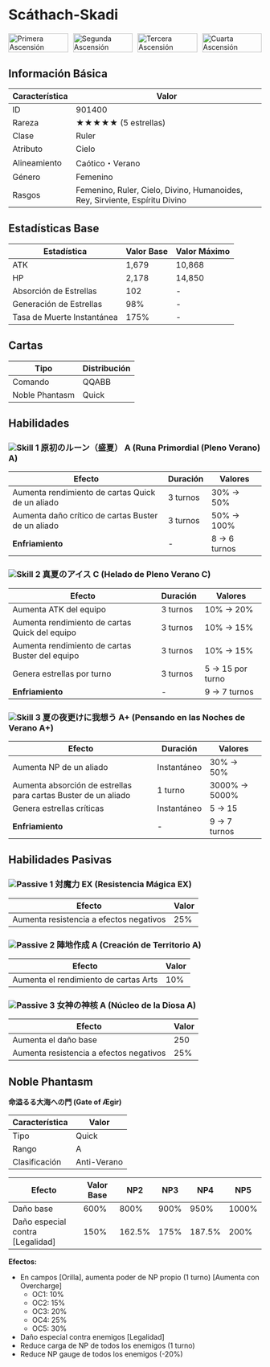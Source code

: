 # Scáthach-Skadi

<div style="display: grid; grid-template-columns: repeat(4, 1fr); gap: 10px; margin: 20px 0;">
    <img src="https://static.atlasacademy.io/JP/CharaGraph/901400/901400a@1.png" alt="Primera Ascensión" style="width: 100%; height: auto;">
    <img src="https://static.atlasacademy.io/JP/CharaGraph/901400/901400a@2.png" alt="Segunda Ascensión" style="width: 100%; height: auto;">
    <img src="https://static.atlasacademy.io/JP/CharaGraph/901400/901400b@1.png" alt="Tercera Ascensión" style="width: 100%; height: auto;">
    <img src="https://static.atlasacademy.io/JP/CharaGraph/901400/901400b@2.png" alt="Cuarta Ascensión" style="width: 100%; height: auto;">
</div>

## Información Básica

| Característica | Valor |
|---------------|-------|
| ID | 901400 |
| Rareza | ★★★★★ (5 estrellas) |
| Clase | Ruler |
| Atributo | Cielo |
| Alineamiento | Caótico・Verano |
| Género | Femenino |
| Rasgos | Femenino, Ruler, Cielo, Divino, Humanoides, Rey, Sirviente, Espíritu Divino |

## Estadísticas Base

| Estadística | Valor Base | Valor Máximo |
|-------------|------------|--------------|
| ATK | 1,679 | 10,868 |
| HP | 2,178 | 14,850 |
| Absorción de Estrellas | 102 | - |
| Generación de Estrellas | 98% | - |
| Tasa de Muerte Instantánea | 175% | - |

## Cartas

| Tipo | Distribución |
|------|--------------|
| Comando | QQABB |
| Noble Phantasm | Quick |

## Habilidades

### <img src="https://static.atlasacademy.io/JP/SkillIcons/skill_00304.png" alt="Skill 1" class="skill-icon"> 原初のルーン（盛夏） A (Runa Primordial (Pleno Verano) A)

| Efecto | Duración | Valores |
|--------|-----------|---------|
| Aumenta rendimiento de cartas Quick de un aliado | 3 turnos | 30% → 50% |
| Aumenta daño crítico de cartas Buster de un aliado | 3 turnos | 50% → 100% |
| **Enfriamiento** | - | 8 → 6 turnos |

### <img src="https://static.atlasacademy.io/JP/SkillIcons/skill_00300.png" alt="Skill 2" class="skill-icon"> 真夏のアイス C (Helado de Pleno Verano C)

| Efecto | Duración | Valores |
|--------|-----------|---------|
| Aumenta ATK del equipo | 3 turnos | 10% → 20% |
| Aumenta rendimiento de cartas Quick del equipo | 3 turnos | 10% → 15% |
| Aumenta rendimiento de cartas Buster del equipo | 3 turnos | 10% → 15% |
| Genera estrellas por turno | 3 turnos | 5 → 15 por turno |
| **Enfriamiento** | - | 9 → 7 turnos |

### <img src="https://static.atlasacademy.io/JP/SkillIcons/skill_00601.png" alt="Skill 3" class="skill-icon"> 夏の夜更けに我想う A+ (Pensando en las Noches de Verano A+)

| Efecto | Duración | Valores |
|--------|-----------|---------|
| Aumenta NP de un aliado | Instantáneo | 30% → 50% |
| Aumenta absorción de estrellas para cartas Buster de un aliado | 1 turno | 3000% → 5000% |
| Genera estrellas críticas | Instantáneo | 5 → 15 |
| **Enfriamiento** | - | 9 → 7 turnos |

## Habilidades Pasivas

### <img src="https://static.atlasacademy.io/JP/SkillIcons/skill_00100.png" alt="Passive 1" class="skill-icon"> 対魔力 EX (Resistencia Mágica EX)

| Efecto | Valor |
|--------|-------|
| Aumenta resistencia a efectos negativos | 25% |

### <img src="https://static.atlasacademy.io/JP/SkillIcons/skill_00104.png" alt="Passive 2" class="skill-icon"> 陣地作成 A (Creación de Territorio A)

| Efecto | Valor |
|--------|-------|
| Aumenta el rendimiento de cartas Arts | 10% |

### <img src="https://static.atlasacademy.io/JP/SkillIcons/skill_00327.png" alt="Passive 3" class="skill-icon"> 女神の神核 A (Núcleo de la Diosa A)

| Efecto | Valor |
|--------|-------|
| Aumenta el daño base | 250 |
| Aumenta resistencia a efectos negativos | 25% |

## Noble Phantasm

**命溢るる大海への門 (Gate of Ægir)**

| Característica | Valor |
|----------------|-------|
| Tipo | Quick |
| Rango | A |
| Clasificación | Anti-Verano |

| Efecto | Valor Base | NP2 | NP3 | NP4 | NP5 |
|--------|------------|-----|-----|-----|-----|
| Daño base | 600% | 800% | 900% | 950% | 1000% |
| Daño especial contra [Legalidad] | 150% | 162.5% | 175% | 187.5% | 200% |

**Efectos:**
- En campos [Orilla], aumenta poder de NP propio (1 turno) [Aumenta con Overcharge]
  - OC1: 10%
  - OC2: 15%
  - OC3: 20%
  - OC4: 25%
  - OC5: 30%
- Daño especial contra enemigos [Legalidad]
- Reduce carga de NP de todos los enemigos (1 turno)
- Reduce NP gauge de todos los enemigos (-20%)